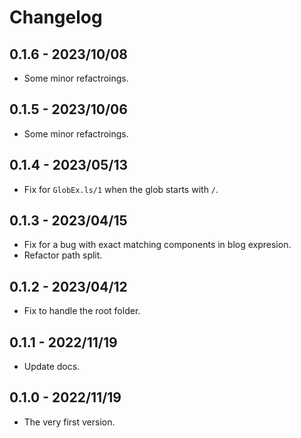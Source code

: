 # Changelog

## 0.1.6 - 2023/10/08

+ Some minor refactroings.

## 0.1.5 - 2023/10/06

+ Some minor refactroings.

## 0.1.4 - 2023/05/13

+ Fix for `GlobEx.ls/1` when the glob starts with `/`.

## 0.1.3 - 2023/04/15

+ Fix for a bug with exact matching components in blog expresion.
+ Refactor path split.

## 0.1.2 - 2023/04/12

+ Fix to handle the root folder.

## 0.1.1 - 2022/11/19

+ Update docs.

## 0.1.0 - 2022/11/19

+ The very first version.
